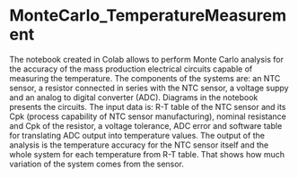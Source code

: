 # MonteCarlo_TemperatureMeasurement
The notebook created in Colab allows to perform Monte Carlo analysis for the accuracy of the mass production electrical circuits capable of measuring the temperature. The components of the systems are: an NTC sensor, a resistor connected in series with the NTC sensor, a voltage suppy and an analog to digital converter (ADC). Diagrams in the notebook presents the circuits. The input data is: R-T table of the NTC sensor and its Cpk (process capability of NTC sensor manufacturing), nominal resistance and Cpk of the resistor, a voltage tolerance, ADC error and software table for translating ADC output into temperature values. The output of the analysis is the temperature accuracy for the NTC sensor itself and the whole system for each temperature from R-T table. That shows how much variation of the system comes from the sensor. 